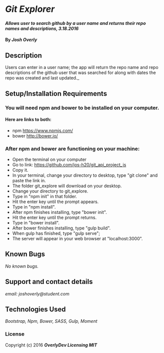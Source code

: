 # _Git Explorer_

#### _Allows user to search github by a user name and returns their repo names and descriptions, 3.18.2016_

#### By _**Josh Overly**_

## Description

Users can enter in a user name; the app will return the repo name and repo descriptions of the github user that was searched for along with dates the repo was created and last updated._

## Setup/Installation Requirements

### You will need npm and bower to be installed on your computer.
#### Here are links to both:
* npm https://www.npmjs.com/
* bower http://bower.io/

### After npm and bower are functioning on your machine:
* Open the terminal on your computer
* Go to link: https://github.com/jos-h20/git_api_project_js
* Copy it.
* In your terminal, change your directory to desktop, type "git clone" and paste the link in.
* The folder git_explore will download on your desktop.
* Change your directory to git_explore.
* Type in "npm init" in that folder.
* Hit the enter key until the prompt appears.
* Type in "npm install".
* After npm finishes installing, type "bower init".
* Hit the enter key until the prompt returns.
* Type in "bower install".
* After bower finishes installing, type "gulp build".
* When gulp has finished, type "gulp serve";
* The server will appear in your web browser at "localhost:3000".


## Known Bugs

_No known bugs._

## Support and contact details

_email: joshoverly@student.com_

## Technologies Used

_Bootstrap, Npm, Bower, SASS, Gulp, Moment_

### License

Copyright (c) 2016 **_OverlyDev Licensing MIT_**

